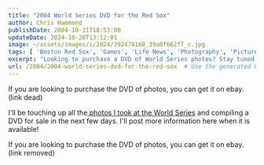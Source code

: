 ```yaml
---
title: "2004 World Series DVD for the Red Sox"
author: Chris Hammond
publishDate: 2004-10-31T18:53:00
updateDate: 2024-10-28T13:12:01
image: ~/assets/images/i/2024/392478168_39a0f662f7_c.jpg
tags: [ 'Boston Red Sox', 'Games', 'Life News', 'Photography', 'Pictures', 'Red Sox in St Louis', 'SEO', 'Site News', 'Technology' ]
excerpt: "Looking to purchase a DVD of World Series photos? Stay tuned for updates on availability and where to purchase it! #WorldSeries #DVDphotos #eBay"
url: /2004/2004-world-series-dvd-for-the-red-sox  # Use the generated URL with year
---
```

<p>If you are looking to purchase the DVD of photos, you can get it on ebay. (link dead)</p>  <p>I&#39;ll be touching up all the<a href="https://flickr.com/photos/chammond/albums/72157594541829383/"> photos I took at the World Series</a> and compiling a DVD for sale in the next few days. I&#39;ll post more information here when&nbsp;it is available!&nbsp;</p>  <p>If you are looking to purchase the DVD of photos, you can get it on ebay. (link removed)</p> 

